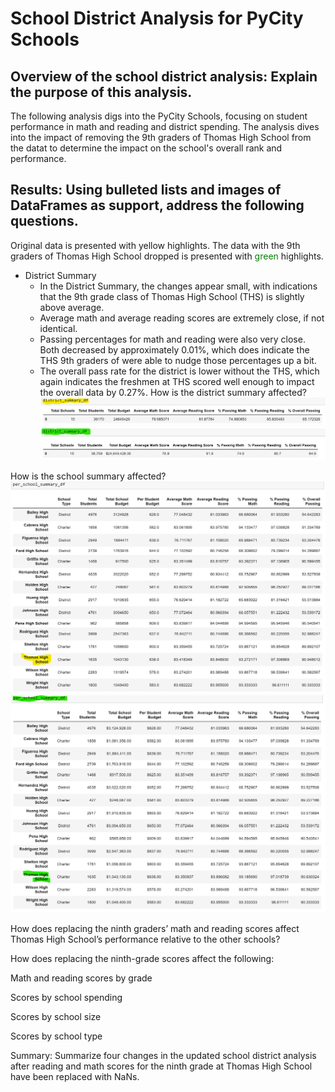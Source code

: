 # School District Analysis for PyCity Schools

## Overview of the school district analysis: Explain the purpose of this analysis.
The following analysis digs into the PyCity Schools, focusing on student performance in math and reading and district spending. The analysis dives into the impact of removing the 9th graders of Thomas High School from the datat to determine the impact on the school's overall rank and performance.

## Results: Using bulleted lists and images of DataFrames as support, address the following questions.
Original data is presented with yellow highlights. The data with the 9th graders of Thomas High School dropped is presented with <font color="green"> green </font> highlights.

  * District Summary
    *  In the District Summary, the changes appear small, with indications that the 9th grade class of Thomas High School (THS) is slightly above average. 
    *  Average math and average reading scores are extremely close, if not identical.
    *  Passing percentages for math and reading were also very close. Both decreased by approximately 0.01%, which does indicate the THS 9th graders of were able to nudge those percentages up a bit.
    *  The overall pass rate for the district is lower without the THS, which again indicates the freshmen at THS scored well enough to impact the overall data by 0.27%.
 How is the district summary affected?
![district_summary_old](https://github.com/TRACIE-F/school_district_analysis/blob/main/Resources/district_summary_ogdata.png)
![district_summary_new](https://github.com/TRACIE-F/school_district_analysis/blob/main/Resources/district_summary_newdata.png)

How is the school summary affected?
![school_summary_old](https://github.com/TRACIE-F/school_district_analysis/blob/main/Resources/perschool_summary_ogdata.png)
![school_summary_new](https://github.com/TRACIE-F/school_district_analysis/blob/main/Resources/perschool_summary_newdata.png)



How does replacing the ninth graders’ math and reading scores affect Thomas High School’s performance relative to the other schools?

How does replacing the ninth-grade scores affect the following:

Math and reading scores by grade

Scores by school spending

Scores by school size

Scores by school type

Summary: Summarize four changes in the updated school district analysis after reading and math scores for the ninth grade at Thomas High School have been replaced with NaNs.
